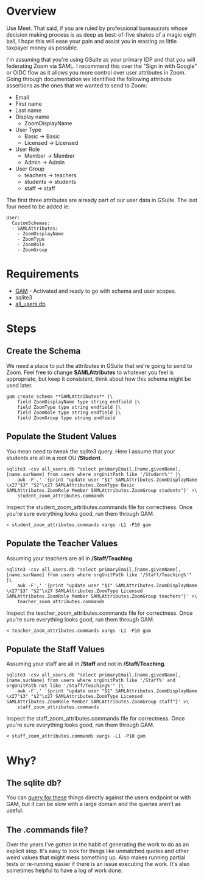 # Overview

Use Meet. That said, if you are ruled by professional bureaucrats whose
decision making process is as deep as best-of-five shakes of a magic eight
ball, I hope this will ease your pain and assist you in wasting as little
taxpayer money as possible.

I'm assuming that you're using GSuite as your primary IDP and that you will
federating Zoom via SAML. I recommend this over the "Sign in with Google" or
OIDC flow as it allows you more control over user attributes in Zoom. Going
through documentation we identified the following attribute assertions as the
ones that we wanted to send to Zoom:
* Email
* First name
* Last name
* Display name  
  * ZoomDisplayName
* User Type  
  * Basic -> Basic
  * Licensed -> Licensed
* User Role  
  * Member -> Member
  * Admin -> Admin
* User Group  
  * teachers -> teachers
  * students -> students
  * staff -> staff

The first three attributes are already part of our user data in GSuite. The
last four need to be added ie:
```
User:
  CustomSchemas:
  - SAMLAttributes:
    - ZoomDisplayName
    - ZoomType
    - ZoomRole
    - ZoomGroup
```

# Requirements

* [GAM](https://github.com/jay0lee/GAM/wiki) - Activated and ready to go with schema and user scopes.
* sqlite3
* [all_users.db](https://github.com/NicBuihner/work-tools/tree/master/GSuite/Users)

# Steps

## Create the Schema
We need a place to put the attributes in GSuite that we're going to send to
Zoom. Feel free to change **SAMLAttributes** to whatever you feel is
appropriate, but keep it consistent, think about how this schema might be used
later.
```
gam create schema **SAMLAttributes** |\
    field ZoomDisplayName type string endfield |\
    field ZoomType type string endfield |\
    field ZoomRole type string endfield |\
    field ZoomGroup type string endfield
```

## Populate the Student Values
You mean need to tweak the sqlite3 query. Here I assume that your students are all in a root OU **/Student**.
```
sqlite3 -csv all_users.db "select primaryEmail,[name.givenName],[name.surName] from users where orgUnitPath like '/Student%'" |\
    awk -F',' '{print "update user "$1" SAMLAttributes.ZoomDisplayName \x27"$3" "$2"\x27 SAMLAttributes.ZoomType Basic SAMLAttributes.ZoomRole Member SAMLAttributes.ZoomGroup students"}' >\
    student_zoom_attributes.commands
```
Inspect the student_zoom_attributes.commands file for correctness. Once you're sure everything looks good, run them through GAM.
```
< student_zoom_attributes.commands xargs -L1 -P10 gam
```

## Populate the Teacher Values
Assuming your teachers are all in **/Staff/Teaching**.
```
sqlite3 -csv all_users.db "select primaryEmail,[name.givenName],[name.surName] from users where orgUnitPath like '/Staff/Teaching%'" |\
    awk -F',' '{print "update user "$1" SAMLAttributes.ZoomDisplayName \x27"$3" "$2"\x27 SAMLAttributes.ZoomType Licensed SAMLAttributes.ZoomRole Member SAMLAttributes.ZoomGroup teachers"}' >\
    teacher_zoom_attributes.commands
```
Inspect the teacher_zoom_attributes.commands file for correctness. Once you're sure everything looks good, run them through GAM.
```
< teacher_zoom_attributes.commands xargs -L1 -P10 gam
```

## Populate the Staff Values
Assuming your staff are all in **/Staff** and not in **/Staff/Teaching**.
```
sqlite3 -csv all_users.db "select primaryEmail,[name.givenName],[name.surName] from users where orgUnitPath like '/Staff%' and orgUnitPath not like '/Staff/Teaching%'" |\
    awk -F',' '{print "update user "$1" SAMLAttributes.ZoomDisplayName \x27"$3" "$2"\x27 SAMLAttributes.ZoomType Licensed SAMLAttributes.ZoomRole Member SAMLAttributes.ZoomGroup staff"}' >\
    staff_zoom_attributes.commands
```
Inspect the staff_zoom_attributes.commands file for correctness. Once you're sure everything looks good, run them through GAM.
```
< staff_zoom_attributes.commands xargs -L1 -P10 gam
```

# Why?
## The sqlite db?
You can [query for
these](https://developers.google.com/admin-sdk/directory/v1/guides/search-users)
things directly against the users endpoint or with GAM, but it can be slow with
a large domain and the queries aren't as useful.

## The .commands file?
Over the years I've gotten in the habit of generating the work to do as an
explicit step. It's easy to look for things like unmatched quotes and other
weird values that might mess something up. Also makes running partial tests or
re-running easier if there is an issue executing the work. It's also sometimes
helpful to have a log of work done.

